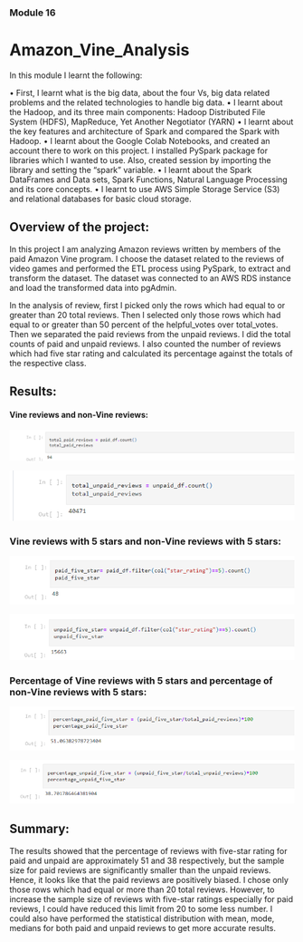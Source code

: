 
### Module 16

# Amazon_Vine_Analysis

In this module I learnt the following:

•	First, I learnt what is the big data, about the four Vs, big data related problems and the related technologies to handle big data.
•	I learnt about the Hadoop, and its three main components: Hadoop Distributed File System (HDFS), MapReduce, Yet Another Negotiator (YARN)
•	I learnt about the key features and architecture of Spark and compared the Spark with Hadoop. 
•	I learnt about the Google Colab Notebooks, and created an account there to work on this project. I installed PySpark package for libraries which I wanted to use. Also, created session by importing the library and setting the “spark” variable.
•	I learnt about the Spark DataFrames and Data sets, Spark Functions, Natural Language Processing and its core concepts.
•	I learnt to use AWS Simple Storage Service (S3) and relational databases for basic cloud storage. 

## Overview of the project:  

In this project I am analyzing Amazon reviews written by members of the paid Amazon Vine program. I choose the dataset related to the reviews of video games and performed the ETL process using PySpark, to extract and transform the dataset. The dataset was connected to an AWS RDS instance and load the transformed data into pgAdmin. 

In the analysis of review, first I picked only the rows which had equal to or greater than 20 total reviews. Then I selected only those rows which had equal to or greater than 50 percent of the helpful_votes over total_votes. Then we separated the paid reviews from the unpaid reviews. I did the total  counts of paid and unpaid reviews. I also counted the number of reviews which had five star rating and calculated its percentage against the totals of the respective class.
## Results: 
#### Vine reviews and non-Vine reviews:

![Picture_1](https://github.com/gothwalritu/Amazon_Vine_Analysis/blob/main/Scrnshots/result_1.png)

![Picture_1](https://github.com/gothwalritu/Amazon_Vine_Analysis/blob/main/Scrnshots/results_2.png)


### Vine reviews with 5 stars and non-Vine reviews with 5 stars:

![Picture_1](https://github.com/gothwalritu/Amazon_Vine_Analysis/blob/main/Scrnshots/result_3.png)

![Picture_1](https://github.com/gothwalritu/Amazon_Vine_Analysis/blob/main/Scrnshots/result_4.png)


### Percentage of Vine reviews with 5 stars and percentage of non-Vine reviews with 5 stars:

![Picture_1](https://github.com/gothwalritu/Amazon_Vine_Analysis/blob/main/Scrnshots/result_6.png)

![Picture_1](https://github.com/gothwalritu/Amazon_Vine_Analysis/blob/main/Scrnshots/result_5.png)


## Summary: 

The results showed that the percentage of reviews with five-star rating for paid and unpaid are approximately 51 and 38 respectively, but the sample size for paid reviews are significantly smaller than the unpaid reviews. Hence, it looks like that the paid reviews are positively biased. I chose only those rows which had equal or more than 20 total reviews. However, to increase the sample size of reviews with five-star ratings especially for paid reviews, I could have reduced this limit from 20 to some less number. I could also have performed the statistical distribution with mean, mode, medians for both paid and unpaid reviews to get more accurate results.

